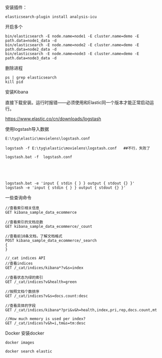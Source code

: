 安装插件：

```
elasticsearch-plugin install analysis-icu

```



开启多个

```
bin/elasticsearch -E node.name=node1 -E cluster.name=demo -E path.data=node1_data -d
bin/elasticsearch -E node.name=node2 -E cluster.name=demo -E path.data=node2_data -d
bin/elasticsearch -E node.name=node3 -E cluster.name=demo -E path.data=node3_data -d
```



删除进程

```
ps | grep elasticsearch
kill pid
```



安装Kibana 

直接下载安装。运行时报错——必须使用和Elastic同一个版本才能正常启动运行。



<https://www.elastic.co/cn/downloads/logstash>





使用logstash导入数据

```
E:\tyg\elastic\movielens\logstash.conf

logstash -f E:\tyg\elastic\movielens\logstash.conf   ##不行，失败了

logstash.bat -f  logstash.conf  





logstash.bat -e 'input { stdin { } } output { stdout {} }'
logstash -e 'input { stdin { } } output { stdout {} }'
```

一些查询命令

```
//查看索引相关信息
GET kibana_sample_data_ecommerce

//查看索引的文档总数
GET kibana_sample_data_ecommerce/_count

//查看前10条文档，了解文档格式
POST kibana_sample_data_ecommerce/_search
{
}

//_cat indices API
//查看indices
GET /_cat/indices/kibana*?v&s=index

//查看状态为绿的索引
GET /_cat/indices?v&health=green

//按照文档个数排序
GET /_cat/indices?v&s=docs.count:desc

//查看具体的字段
GET /_cat/indices/kibana*?pri&v&h=health,index,pri,rep,docs.count,mt

//How much memory is used per index?
GET /_cat/indices?v&h=i,tm&s=tm:desc

```



Docker 安装docker



```
docker images

docker search elastic




```















